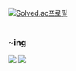 [![Solved.ac프로필](http://mazassumnida.wtf/api/v2/generate_badge?boj=qetqet910)](https://solved.ac/qetqet910) <br><br>
### ~ing <br>
<div>
  <img src="https://img.shields.io/badge/Expo-000020?style=flat-square&logo=Expo&logoColor=white"/>
  <img src="https://img.shields.io/badge/React Native-4169E1?style=flat-square&logo=React&logoColor=white"/>
</div>
